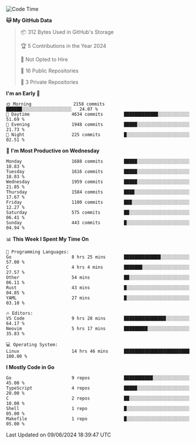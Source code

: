 <!--START_SECTION:waka-->
![Code Time](http://img.shields.io/badge/Code%20Time-678%20hrs%2037%20mins-blue)

**🐱 My GitHub Data** 

> 📦 312 Bytes Used in GitHub's Storage 
 > 
> 🏆 5 Contributions in the Year 2024
 > 
> 🚫 Not Opted to Hire
 > 
> 📜 16 Public Repositories 
 > 
> 🔑 3 Private Repositories 
 > 
**I'm an Early 🐤** 

```text
🌞 Morning                2158 commits        ██████░░░░░░░░░░░░░░░░░░░   24.07 % 
🌆 Daytime                4634 commits        █████████████░░░░░░░░░░░░   51.69 % 
🌃 Evening                1948 commits        █████░░░░░░░░░░░░░░░░░░░░   21.73 % 
🌙 Night                  225 commits         █░░░░░░░░░░░░░░░░░░░░░░░░   02.51 % 
```
📅 **I'm Most Productive on Wednesday** 

```text
Monday                   1688 commits        █████░░░░░░░░░░░░░░░░░░░░   18.83 % 
Tuesday                  1616 commits        █████░░░░░░░░░░░░░░░░░░░░   18.03 % 
Wednesday                1959 commits        █████░░░░░░░░░░░░░░░░░░░░   21.85 % 
Thursday                 1584 commits        ████░░░░░░░░░░░░░░░░░░░░░   17.67 % 
Friday                   1100 commits        ███░░░░░░░░░░░░░░░░░░░░░░   12.27 % 
Saturday                 575 commits         ██░░░░░░░░░░░░░░░░░░░░░░░   06.41 % 
Sunday                   443 commits         █░░░░░░░░░░░░░░░░░░░░░░░░   04.94 % 
```


📊 **This Week I Spent My Time On** 

```text
💬 Programming Languages: 
Go                       8 hrs 25 mins       ██████████████░░░░░░░░░░░   57.00 % 
C                        4 hrs 4 mins        ███████░░░░░░░░░░░░░░░░░░   27.57 % 
Other                    54 mins             ██░░░░░░░░░░░░░░░░░░░░░░░   06.11 % 
Rust                     43 mins             █░░░░░░░░░░░░░░░░░░░░░░░░   04.85 % 
YAML                     27 mins             █░░░░░░░░░░░░░░░░░░░░░░░░   03.10 % 

🔥 Editors: 
VS Code                  9 hrs 28 mins       ████████████████░░░░░░░░░   64.17 % 
Neovim                   5 hrs 17 mins       █████████░░░░░░░░░░░░░░░░   35.83 % 

💻 Operating System: 
Linux                    14 hrs 46 mins      █████████████████████████   100.00 % 
```

**I Mostly Code in Go** 

```text
Go                       9 repos             ███████████░░░░░░░░░░░░░░   45.00 % 
TypeScript               4 repos             █████░░░░░░░░░░░░░░░░░░░░   20.00 % 
C                        2 repos             ██░░░░░░░░░░░░░░░░░░░░░░░   10.00 % 
Shell                    1 repo              █░░░░░░░░░░░░░░░░░░░░░░░░   05.00 % 
Makefile                 1 repo              █░░░░░░░░░░░░░░░░░░░░░░░░   05.00 % 
```




 Last Updated on 09/06/2024 18:39:47 UTC
<!--END_SECTION:waka-->
